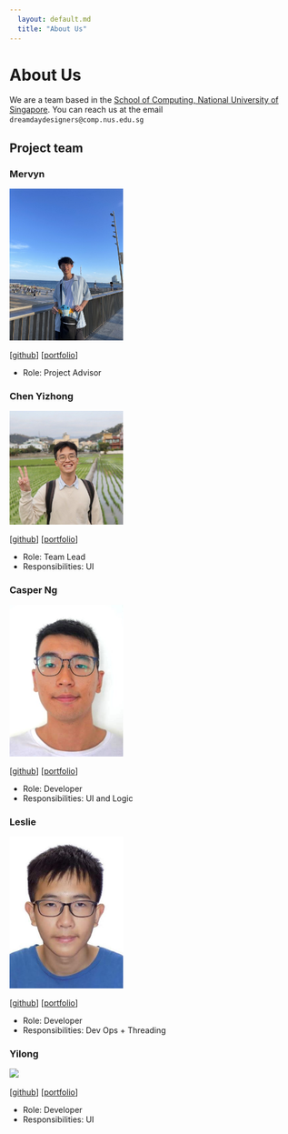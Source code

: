 ```yaml
---
  layout: default.md
  title: "About Us"
---
```


# About Us

We are a team based in the [School of Computing, National University of Singapore](http://www.comp.nus.edu.sg).
You can reach us at the email `dreamdaydesigners@comp.nus.edu.sg`

## Project team

### Mervyn

<img src="images/teddayz.png" width="200px">

[[github](https://github.com/teddayz)]
[[portfolio](team/mervyn.md)]

* Role: Project Advisor

### Chen Yizhong

<img src="images/yizhong187.png" width="200px">

[[github](https://github.com/yizhong187)]
[[portfolio](team/yizhong187.md)]

* Role: Team Lead
* Responsibilities: UI

### Casper Ng

<img src="images/casperngeen.png" width="200px">

[[github](http://github.com/casperngeen)]
[[portfolio](team/casperngeen.md)]

* Role: Developer
* Responsibilities: UI and Logic

### Leslie

<img src="images/leslieyip02.png" width="200px">

[[github](http://github.com/leslieyip02)]
[[portfolio](team/johndoe.md)]

* Role: Developer
* Responsibilities: Dev Ops + Threading

### Yilong

<img src="images/fyl2003.png" width="200px">

[[github](http://github.com/fyl2003)]
[[portfolio](team/johndoe.md)]

* Role: Developer
* Responsibilities: UI

